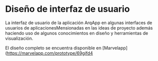 # Diseño de interfaz de usuario

La interfaz de usuario de la aplicación ArqApp en algunas interfaces de usuarios de aplicacionesMensionadas en las ideas de proyecto además haciendo uso de algunos conocimientos en diseño y herramientas de visualización.

El diseño completo se encuentra disponible en [Marvelapp](https://marvelapp.com/prototype/69gifd4
